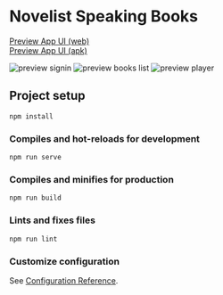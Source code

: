 # Novelist Speaking Books 
[Preview App UI (web)](http://mobitoon.ru/novelist/app)  
[Preview App UI (apk)](http://mobitoon.ru/novelist/app/app-debug.apk)

![preview signin](http://mobitoon.ru/novelist/app/app/prev-enter-4.png)
![preview books list](http://mobitoon.ru/novelist/app/app/prev-books-4.png)
![preview player](http://mobitoon.ru/novelist/app/app/prev-player-5.png)

## Project setup
```
npm install
```

### Compiles and hot-reloads for development
```
npm run serve
```

### Compiles and minifies for production
```
npm run build
```

### Lints and fixes files
```
npm run lint
```

### Customize configuration
See [Configuration Reference](https://cli.vuejs.org/config/).
